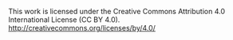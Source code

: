 This work is licensed under the Creative Commons Attribution 4.0 International License (CC BY 4.0).
http://creativecommons.org/licenses/by/4.0/
